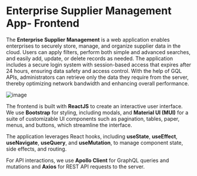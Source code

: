 # Enterprise Supplier Management App- Frontend

The **Enterprise Supplier Management** is a web application enables enterprises to securely store, manage, and organize supplier data in the cloud. Users can apply filters, perform both simple and advanced searches, and easily add, update, or delete records as needed. The application includes a secure login system with session-based access that expires after 24 hours, ensuring data safety and access control. With the help of GQL APIs, administrators can retrieve only the data they require from the server, thereby optimizing network bandwidth and enhancing overall performance.

![image](https://github.com/user-attachments/assets/3f52e27e-6f5e-4b50-bbeb-a5b0acb29bd8)

The frontend is built with **ReactJS** to create an interactive user interface. We use **Bootstrap** for styling, including modals, and **Material UI (MUI)** for a suite of customizable UI components such as pagination, tables, paper, menus, and buttons, which streamline the interface.

The application leverages React hooks, including **useState**, **useEffect**, **useNavigate**, **useQuery**, and **useMutation**, to manage component state, side effects, and routing.

For API interactions, we use **Apollo Client** for GraphQL queries and mutations and **Axios** for REST API requests to the server.
